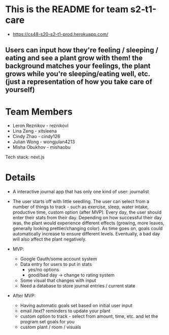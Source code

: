 # This is the README for team s2-t1-care

- https://cs48-s20-s2-t1-prod.herokuapp.com/

## Users can input how they're feeling / sleeping / eating and see a plant grow with them! the background matches your feelings, the plant grows while you're sleeping/eating well, etc. (just a representation of how you take care of yourself)

# Team Members

- Leron Reznikov - reznikovl
- Lina Zeng - xitsleena
- Cindy Zhao - cindy126
- Julian Wong - wongjulan4213
- Misha Obukhov - mishaobu

Tech stack: next.js

# Details

- A interactive journal app that has only one kind of user: journalist
- The user starts off with little seedling. The user can select from a number of things to track - such as exercise, sleep, water intake, productive time, custom option (after MVP). Every day, the user should enter their stats from their day. Depending on how successful their day was, the plant would experience different effects (growing, more leaves, generally looking prettier/changing color). As time goes on, goals could automatically increase to ensure different levels. Eventually, a bad day will also affect the plant negatively.

- MVP:

  - Google Oauth/some account system
  - Data entry for users to put in stats
    - yes/no options
    - good/bad day -> change to rating system
  - Some visual that changes with input
  - Need a database to store journal entries / current state

- After MVP:
  - Having automatic goals set based on initial user input
  - email /text? reminders to update your plant
  - custom option to track - select from amount, time, etc. and let the program set goals for you
  - custom plant / room / visuals
